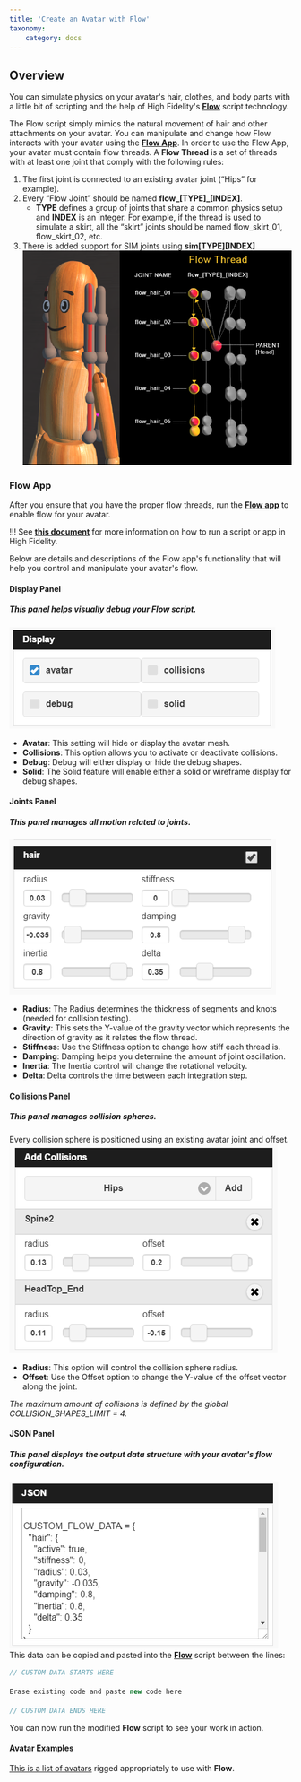 ```yaml
---
title: 'Create an Avatar with Flow'
taxonomy:
    category: docs
---
```

## Overview
You can simulate physics on your avatar's hair, clothes, and body parts with a little bit of scripting and the help of High Fidelity's [**Flow**](https://hifi-content.s3.amazonaws.com/luis/flowFiles/flow.js) script technology.

The Flow script simply mimics the natural movement of hair and other attachments on your avatar. You can manipulate and change how Flow interacts with your avatar using the [**Flow App**](https://hifi-content.s3.amazonaws.com/luis/flowFiles/flowApp.js). In order to use the Flow App, your avatar must contain flow threads. A **Flow Thread** is a set of threads with at least one joint that comply with the following rules:
1.  The first joint is connected to an existing avatar joint (“Hips” for example).
2.  Every “Flow Joint” should be named **flow\_[TYPE]\_[INDEX]**.
    * **TYPE** defines a group of joints that share a common physics setup and **INDEX** is an integer. For example, if the thread is used to simulate a skirt, all the “skirt” joints should be named flow_skirt_01, flow_skirt_02, etc.
3. There is added support for SIM joints using **sim[TYPE][INDEX]**
![Flow Thread](flowthread.png)

### Flow App
After you ensure that you have the proper flow threads, run the [**Flow app**](https://hifi-content.s3.amazonaws.com/luis/flowFiles/flowApp.js) to enable flow for your avatar. 

!!! See [**this document**](https://docs.highfidelity.com/create-and-explore/all-about-scripting/run-scripts) for more information on how to run a script or app in High Fidelity.

Below are details and descriptions of the Flow app's functionality that will help you control and manipulate your avatar's flow. 

#### Display Panel
##### This panel helps visually debug your Flow script. 
![Display Panel](displaypanel.png)
* **Avatar**: This setting will hide or display the avatar mesh.
* **Collisions**: This option allows you to activate or deactivate collisions.
* **Debug**: Debug will either display or hide the debug shapes.
* **Solid**: The Solid feature will enable either a solid or wireframe display for debug shapes.

#### Joints Panel
##### This panel manages all motion related to joints. 
![Joints Panel](jointspanel.png)
- **Radius**: The Radius determines the thickness of segments and knots (needed for collision testing).
- **Gravity**: This sets the Y-value of the gravity vector which represents the direction of gravity as it relates the flow thread.
- **Stiffness**: Use the Stiffness option to change how stiff each thread is.
- **Damping**: Damping helps you determine the amount of joint oscillation.
- **Inertia**: The Inertia control will change the rotational velocity.
- **Delta**: Delta controls the time between each integration step. 

#### Collisions Panel
##### This panel manages collision spheres.
Every collision sphere is positioned using an existing avatar joint and offset.
![Collisions Panel](collisionpanel.png)
- **Radius**: This option will control the collision sphere radius.
- **Offset**: Use the Offset option to change the Y-value of the offset vector along the joint.

*The maximum amount of collisions is defined by the global COLLISION_SHAPES_LIMIT = 4.*

#### JSON Panel
##### This panel displays the output data structure with your avatar's flow configuration. 
![JSON Panel](jsonpanel.png)
This data can be copied and pasted into the [**Flow**](https://hifi-content.s3.amazonaws.com/luis/flowFiles/flow.js) script between the lines:
```javascript
// CUSTOM DATA STARTS HERE
 
Erase existing code and paste new code here

// CUSTOM DATA ENDS HERE
```
You can now run the modified **Flow** script to see your work in action. 

#### Avatar Examples
[This is a list of avatars](https://hifi-content.s3.amazonaws.com/jimi/avatar/Mannequin/hairTest/mannequinHairTest8.fst) rigged appropriately to use with **Flow**.


